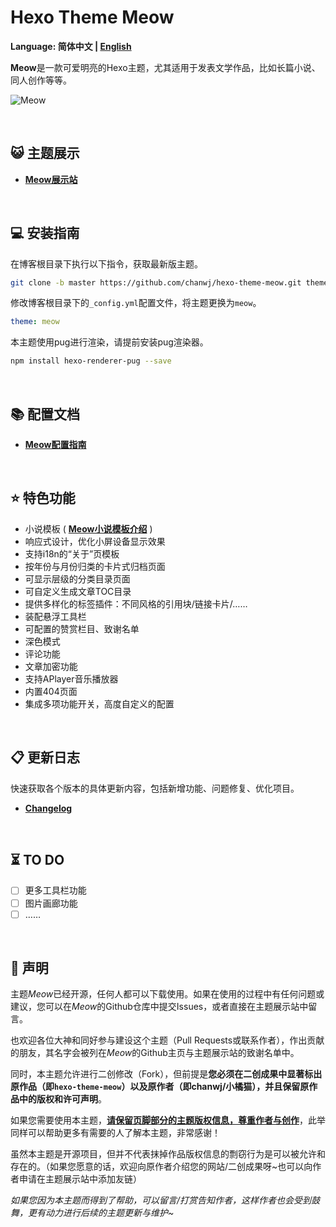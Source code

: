 # Hexo Theme Meow

<b>Language: 简体中文 | [English](README-EN.md)</b>

**Meow**是一款可爱明亮的Hexo主题，尤其适用于发表文学作品，比如长篇小说、同人创作等等。

![Meow](https://chanwj.github.io/images/theme-preview.png)

<br/>

## 😺 主题展示

- **[Meow展示站](https://chanwj.github.io/)**

<br/>

## 💻️ 安装指南

在博客根目录下执行以下指令，获取最新版主题。

``` bash
git clone -b master https://github.com/chanwj/hexo-theme-meow.git themes/meow
```

修改博客根目录下的`_config.yml`配置文件，将主题更换为`meow`。

``` yml
theme: meow
```

本主题使用pug进行渲染，请提前安装pug渲染器。

``` bash
npm install hexo-renderer-pug --save
```

<br/>

## 📚️ 配置文档

- **[Meow配置指南](https://chanwj.github.io/Meow-Theme-Guide/#主题配置指南)**

<br/>

## ⭐️ 特色功能

- 小说模板 ( **[Meow小说模板介绍](https://chanwj.github.io/Meow-Theme-Guide/#小说模板)** )
- 响应式设计，优化小屏设备显示效果
- 支持i18n的“关于”页模板
- 按年份与月份归类的卡片式归档页面
- 可显示层级的分类目录页面
- 可自定义生成文章TOC目录
- 提供多样化的标签插件：不同风格的引用块/链接卡片/……
- 装配悬浮工具栏
- 可配置的赞赏栏目、致谢名单
- 深色模式
- 评论功能
- 文章加密功能
- 支持APlayer音乐播放器
- 内置404页面
- 集成多项功能开关，高度自定义的配置

<br/>

## 📋 更新日志

快速获取各个版本的具体更新内容，包括新增功能、问题修复、优化项目。

- **[Changelog](Changelog.md)**

<br/>

## ⏳️ TO DO

- [ ] 更多工具栏功能
- [ ] 图片画廊功能
- [ ] ……

<br/>

## 📢 声明

主题*Meow*已经开源，任何人都可以下载使用。如果在使用的过程中有任何问题或建议，您可以在*Meow*的Github仓库中提交Issues，或者直接在主题展示站中留言。

也欢迎各位大神和同好参与建设这个主题（Pull Requests或联系作者），作出贡献的朋友，其名字会被列在*Meow*的Github主页与主题展示站的致谢名单中。

同时，本主题允许进行二创修改（Fork），但前提是**您必须在二创成果中显著标出原作品（即`hexo-theme-meow`）以及原作者（即chanwj/小橘猫），并且保留原作品中的版权和许可声明**。

如果您需要使用本主题，<u>**请保留页脚部分的主题版权信息，尊重作者与创作**</u>，此举同样可以帮助更多有需要的人了解本主题，非常感谢！

虽然本主题是开源项目，但并不代表抹掉作品版权信息的剽窃行为是可以被允许和存在的。（如果您愿意的话，欢迎向原作者介绍您的网站/二创成果呀~也可以向作者申请在主题展示站中添加友链）

*如果您因为本主题而得到了帮助，可以留言/打赏告知作者，这样作者也会受到鼓舞，更有动力进行后续的主题更新与维护~*
